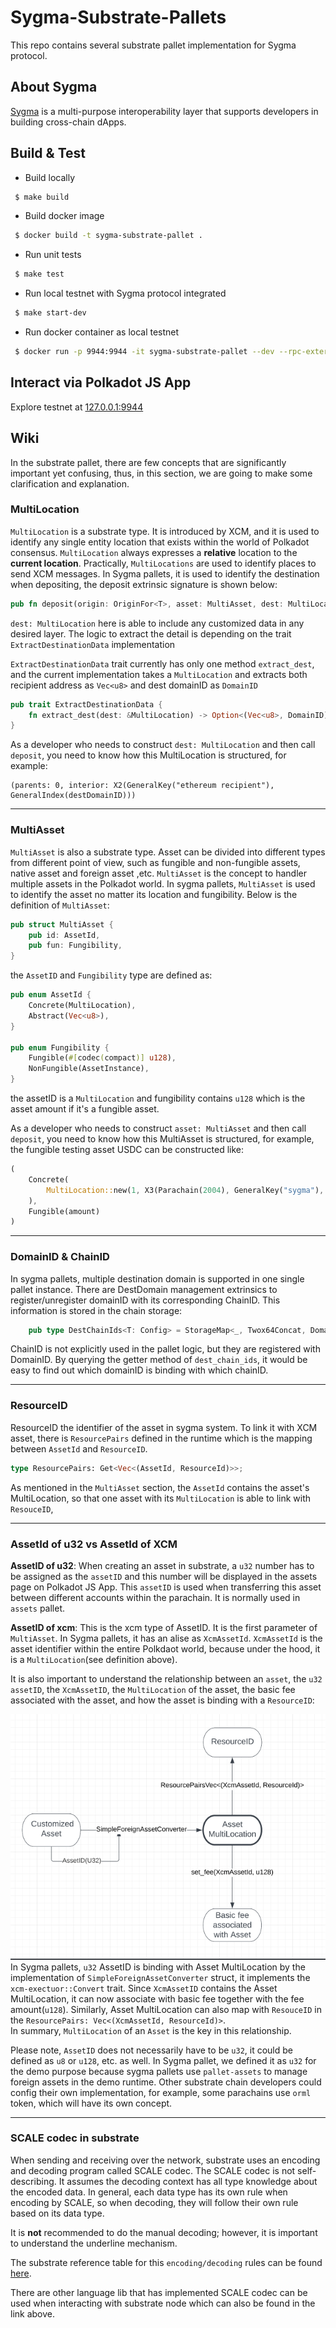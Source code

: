 # Sygma-Substrate-Pallets

This repo contains several substrate pallet implementation for Sygma protocol.

## About Sygma

[Sygma](https://buildwithsygma.com/) is a multi-purpose interoperability layer that supports developers in building cross-chain dApps.

## Build  & Test

- Build locally

```sh
 $ make build
```

- Build docker image

```sh
 $ docker build -t sygma-substrate-pallet .
```

- Run unit tests

```sh
 $ make test
```

- Run local testnet with Sygma protocol integrated

```sh
 $ make start-dev
```

- Run docker container as local testnet

```sh
 $ docker run -p 9944:9944 -it sygma-substrate-pallet --dev --rpc-external
```

## Interact via Polkadot JS App
Explore testnet at [127.0.0.1:9944](https://polkadot.js.org/apps/?rpc=ws%3A%2F%2F127.0.0.1%3A9944#/explorer)

## Wiki

In the substrate pallet, there are few concepts that are significantly important yet confusing, thus, in this 
section, we are going to make some clarification and explanation.

### MultiLocation
`MultiLocation` is a substrate type. It is introduced by XCM, and it is used to identify any single entity location that exists within the world of Polkadot consensus.
`MultiLocation` always expresses a **relative** location to the **current location**. Practically, `MultiLocations` are used to identify places to send XCM messages. 
In Sygma pallets, it is used to identify the destination when depositing, the deposit extrinsic signature is shown below:
```rust
pub fn deposit(origin: OriginFor<T>, asset: MultiAsset, dest: MultiLocation) -> DispatchResult
```
`dest: MultiLocation` here is able to include any customized data in any desired layer. The logic to extract the detail is depending on the trait `ExtractDestinationData` implementation

`ExtractDestinationData` trait currently has only one method `extract_dest`, and the current implementation takes a `MultiLocation` and extracts both recipient address as `Vec<u8>` and dest domainID as `DomainID`
```rust
pub trait ExtractDestinationData {
	fn extract_dest(dest: &MultiLocation) -> Option<(Vec<u8>, DomainID)>;
}
```

As a developer who needs to construct `dest: MultiLocation` and then call `deposit`, you need to know how this MultiLocation is structured, for example:
```
(parents: 0, interior: X2(GeneralKey("ethereum recipient"), GeneralIndex(destDomainID)))
```

***

### MultiAsset
`MultiAsset` is also a substrate type. Asset can be divided into different types from different point of view, such as fungible and non-fungible assets, 
native asset and foreign asset ,etc. `MultiAsset` is the concept to handler multiple assets in the Polkadot world.
In sygma pallets, `MultiAsset` is used to identify the asset no matter its location and fungibility. Below is the definition of `MultiAsset`:
```rust
pub struct MultiAsset {
	pub id: AssetId,
	pub fun: Fungibility,
}
```
the `AssetID` and `Fungibility` type are defined as:
```rust
pub enum AssetId {
	Concrete(MultiLocation),
	Abstract(Vec<u8>),
}

pub enum Fungibility {
    Fungible(#[codec(compact)] u128),
    NonFungible(AssetInstance),
}
```
the assetID is a `MultiLocation` and fungibility contains `u128` which is the asset amount if it's a fungible asset.

As a developer who needs to construct `asset: MultiAsset` and then call `deposit`, you need to know how this MultiAsset is structured, for example, the fungible testing asset USDC can be constructed like:
```rust
(
    Concrete(
        MultiLocation::new(1, X3(Parachain(2004), GeneralKey("sygma"), GeneralKey("usdc")))
    ), 
    Fungible(amount)
)
```
 
***

### DomainID & ChainID
In sygma pallets, multiple destination domain is supported in one single pallet instance. There are DestDomain management extrinsics to register/unregister domainID with its corresponding ChainID.
This information is stored in the chain storage:
```rust
	pub type DestChainIds<T: Config> = StorageMap<_, Twox64Concat, DomainID, ChainID>;
```

ChainID is not explicitly used in the pallet logic, but they are registered with DomainID. By querying the getter method of `dest_chain_ids`, it would be easy to find out which domainID is binding with which chainID.

***

### ResourceID
ResourceID the identifier of the asset in sygma system. To link it with XCM asset, there is `ResourcePairs` defined in the runtime which is the mapping between `AssetId` and `ResourceID`.
```rust
type ResourcePairs: Get<Vec<(AssetId, ResourceId)>>;
```
As mentioned in the `MultiAsset` section, the `AssetId` contains the asset's MultiLocation, so that one asset with its `MultiLocation` is able to link with `ResouceID`, 

***

### AssetId of u32 vs AssetId of XCM
**AssetID of u32**: When creating an asset in substrate, a `u32` number has to be assigned as the `assetID` and this number will be displayed in the assets
 page on Polkadot JS App. This `assetID` is used when transferring this asset between different accounts within the parachain. It is normally used
in `assets` pallet.  

**AssetID of xcm**: This is the xcm type of AssetID. It is the first parameter of `MultiAsset`. In Sygma pallets, it has an alise as `XcmAssetId`. `XcmAssetId` is the asset identifier within the entire Polkdaot world,
because under the hood, it is a `MultiLocation`(see definition above).  

It is also important to understand the relationship between an `asset`, the `u32 assetID`, the `XcmAssetID`, the `MultiLocation` of the asset, the basic fee associated with the asset,
and how the asset is binding with a `ResourceID`:

![img.png](diagram.png)  
In Sygma pallets, `u32` AssetID is binding with Asset MultiLocation by the implementation of `SimpleForeignAssetConverter` struct, it implements the `xcm-exectuor::Convert` trait. Since `XcmAssetID` contains the Asset MultiLocation, it can now associate with basic fee together with the fee amount(`u128`).
Similarly, Asset MultiLocation can also map with `ResouceID` in the `ResourcePairs: Vec<(XcmAssetId, ResourceId)>`.  
In summary, `MultiLocation` of an `Asset` is the key in this relationship.

Please note, `AssetID` does not necessarily have to be `u32`, it could be defined as `u8` or `u128`, etc. as well. In Sygma pallet, we defined it as `u32` for the demo purpose because 
sygma pallets use `pallet-assets` to manage foreign assets in the demo runtime. Other substrate chain developers could config their own implementation, for example, some parachains use `orml` token,
which will have its own concept. 

***

### SCALE codec in substrate
When sending and receiving over the network, substrate uses an encoding and decoding program called SCALE codec. The SCALE codec is not self-describing. It assumes the decoding context has all type knowledge about the encoded data. In general, each data type has its own rule when encoding by SCALE, so when decoding, they will follow their own rule based on its data type.  

It is **not** recommended to do the manual decoding; however, it is important to understand the underline mechanism.

The substrate reference table for this `encoding/decoding` rules can be found [here](https://docs.substrate.io/reference/scale-codec/).  

There are other language lib that has implemented SCALE codec can be used when interacting with substrate node which can also be found in the link above.
